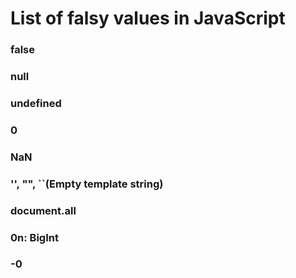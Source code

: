 # List of falsy values in JavaScript
### false
### null
### undefined
### 0
### NaN
### '', "", ``(Empty template string)
### document.all
### 0n: BigInt
### -0
